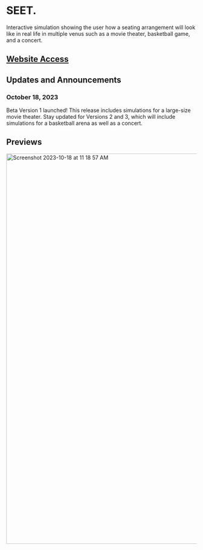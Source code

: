 # SEET.
Interactive simulation showing the user how a seating arrangement will look like in real life in multiple venus such as a movie theater, basketball game, and a concert. 

## [Website Access](https://simmer.io/@Neelov/seet) 

## Updates and Announcements

### October 18, 2023
Beta Version 1 launched! This release includes simulations for a large-size movie theater. Stay updated for Versions 2 and 3, which will include simulations for a basketball arena as well as a concert. 

## Previews

<img width="1031" alt="Screenshot 2023-10-18 at 11 18 57 AM" src="https://github.com/Neelov12/SEET./assets/121204601/78480148-f104-4e17-9373-3a6f142889fe">

